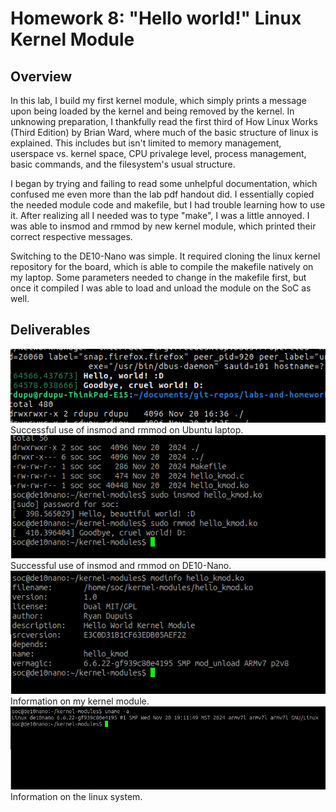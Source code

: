 # Homework 8: "Hello world!" Linux Kernel Module

## Overview
In this lab, I build my first kernel module, which simply prints a message upon being loaded by the
kernel and being removed by the kernel. In unknowing preparation, I thankfully read the first third of
How Linux Works (Third Edition) by Brian Ward, where much of the basic structure of linux is explained.
This includes but isn't limited to memory management, userspace vs. kernel space, CPU privalege level,
process management, basic commands, and the filesystem's usual structure.

I began by trying and failing to read some unhelpful documentation, which confused me even more than
the lab pdf handout did. I essentially copied the needed module code and makefile, but I had trouble
learning how to use it. After realizing all I needed was to type "make", I was a little annoyed. I was
able to insmod and rmmod by new kernel module, which printed their correct respective messages.

Switching to the DE10-Nano was simple. It required cloning the linux kernel repository for the board,
which is able to compile the makefile natively on my laptop. Some parameters needed to change in the
makefile first, but once it compiled I was able to load and unload the module on the SoC as well.

## Deliverables
<img src="../assets/hw-8/hello_lkm_insmod_rmmod.png">
Successful use of insmod and rmmod on Ubuntu laptop.

<img src="../assets/hw-8/de10_nano_hello_kmod.png">
Successful use of insmod and rmmod on DE10-Nano.

<img src="../assets/hw-8/de10_nano_modinfo.png">
Information on my kernel module.

<img src="../assets/hw-8/de10_nano_uname.png">
Information on the linux system.
